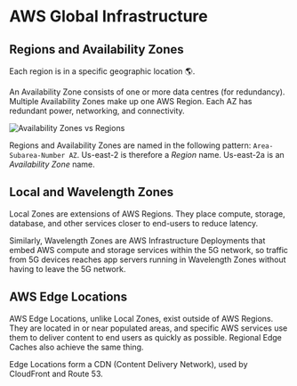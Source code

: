 # AWS Global Infrastructure

## Regions and Availability Zones

Each region is in a specific geographic location :earth_americas:.

An Availability Zone consists of one or more data centres (for redundancy). Multiple Availability Zones make up one AWS Region. Each AZ has redundant power, networking, and connectivity.

![Availability Zones vs Regions](https://cdn.ttgtmedia.com/rms/onlineimages/aws_availability_zones_vs_regions-f_mobile.png)

Regions and Availability Zones are named in the following pattern: `Area-Subarea-Number AZ`.
Us-east-2 is therefore a *Region* name.
Us-east-2a is an *Availability Zone* name.

## Local and Wavelength Zones

Local Zones are extensions of AWS Regions. They place compute, storage, database, and other services closer to end-users to reduce latency.

Similarly, Wavelength Zones are AWS Infrastructure Deployments that embed AWS compute and storage services within the 5G network, so traffic from 5G devices reaches app servers running in Wavelength Zones without having to leave the 5G network.

## AWS Edge Locations

AWS Edge Locations, unlike Local Zones, exist outside of AWS Regions. They are located in or near populated areas, and specific AWS services use them to deliver content to end users as quickly as possible. Regional Edge Caches also achieve the same thing.

Edge Locations form a CDN (Content Delivery Network), used by CloudFront and Route 53.